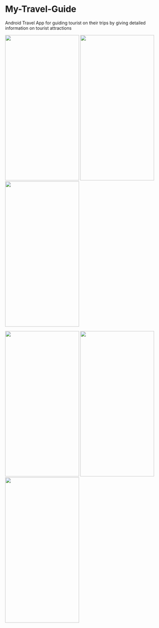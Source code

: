 # My-Travel-Guide
Android Travel App for guiding tourist on their trips by giving detailed information on tourist attractions
<p float="left">
  <img src="https://user-images.githubusercontent.com/42293856/71915249-3f3a3200-3173-11ea-846a-902890c9f568.jpg" width="240" height="470"> 
  
 <img src="https://user-images.githubusercontent.com/42293856/71915284-50833e80-3173-11ea-9516-08053261b483.jpg" width="240" height="470">
 
  <img src="https://user-images.githubusercontent.com/42293856/71915309-5b3dd380-3173-11ea-99e0-a7a5a7d9ba39.jpg" width="240" height="470">
</p>

<p float="left">
  <img src="https://user-images.githubusercontent.com/42293856/71915315-5f69f100-3173-11ea-9e44-e293b8d05ad1.jpg" width="240" height="470"> 
  
    
 <img src="https://user-images.githubusercontent.com/42293856/71915320-61cc4b00-3173-11ea-9f08-932f7dd679ac.jpg" width="240" height="470">
  
 <img src="https://user-images.githubusercontent.com/42293856/71915363-81637380-3173-11ea-88d2-85d65552f530.jpg" width="240" height="470">
</p>
